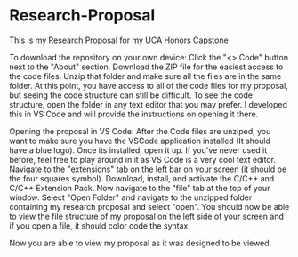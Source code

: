 # Research-Proposal
This is my Research Proposal for my UCA Honors Capstone

To download the repository on your own device:
    Click the "<> Code" button next to the "About" section.
    Download the ZIP file for the easiest access to the code files.
    Unzip that folder and make sure all the files are in the same folder.
    At this point, you have access to all of the code files for my proposal, but seeing the code structure can still be difficult.
    To see the code structure, open the folder in any text editor that you may prefer.
    I developed this in VS Code and will provide the instructions on opening it there.


Opening the proposal in VS Code:
    After the Code files are unziped, you want to make sure you have the VSCode application installed (It should have a blue logo).
    Once its installed, open it up. If you've never used it before, feel free to play around in it as VS Code is a very cool text editor.
    Navigate to the "extensions" tab on the left bar on your screen (it should be the four squares symbol).
    Download, install, and activate the C/C++ and C/C++ Extension Pack.
    Now navigate to the "file" tab at the top of your window.
    Select "Open Folder" and navigate to the unzipped folder containing my research proposal and select "open".
    You should now be able to view the file structure of my proposal on the left side of your screen and if you open a file, it should color code the syntax.

Now you are able to view my proposal as it was designed to be viewed.

